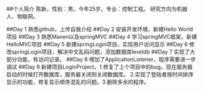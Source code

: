 ##个人简介
陈新，性别：男。今年25岁。专业：控制工程。
研究方向为机器人、物联网。

##Day 1
熟悉github，上传自我介绍
##Day 2
安装开发环境，新建Hello World项目
##Day 3
熟悉Maven以及springMVC
##Day 4
学习springMVC框架，新建HelloMVC项目
##Day 5
新建springLogin项目，实现用户访问显示
##Day 6
修改springLogin项目，解决中文乱码问题，添加数据库leveldb
##Day 7
实现了大部分功能，有访问记录。
##Day 8
增加了ApplicationListener，程序需要进一步调试
##Day 9
新建项目LoginProject，1.修复了上个项目中的bug，现在服务器启动的时候打开数据库，服务器关闭则关闭数据库。
2.实现了登陆者按时间排序显示的功能，修复显示顺序混乱的问题。3.删除多余的程序。
